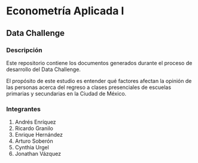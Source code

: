 # Econometría Aplicada I

## Data Challenge

### Descripción
Este repositorio contiene los documentos generados durante el proceso de desarrollo del Data Challenge.

El propósito de este estudio es entender qué factores afectan la opinión de las personas acerca del regreso a clases presenciales de escuelas primarias y secundarias en la Ciudad de México.

### Integrantes
1. Andrés Enríquez
1. Ricardo Granilo
1. Enrique Hernández
1. Arturo Soberón
1. Cynthia Urgel
1. Jonathan Vázquez